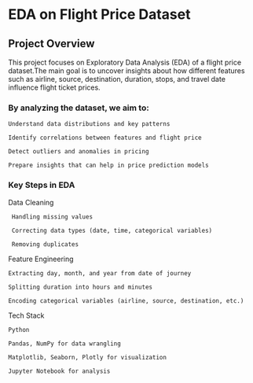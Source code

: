 # EDA on Flight Price Dataset

## Project Overview
This project focuses on Exploratory Data Analysis (EDA) of a flight price dataset.The main goal is to uncover insights about how different features such as airline, source, destination, duration, stops, and travel date influence flight ticket prices.


 ### By analyzing the dataset, we aim to:

    Understand data distributions and key patterns

    Identify correlations between features and flight price

    Detect outliers and anomalies in pricing

    Prepare insights that can help in price prediction models 

### Key Steps in EDA

   Data Cleaning

     Handling missing values

     Correcting data types (date, time, categorical variables)

     Removing duplicates

  Feature Engineering

    Extracting day, month, and year from date of journey

    Splitting duration into hours and minutes

    Encoding categorical variables (airline, source, destination, etc.)
    
  Tech Stack

    Python

    Pandas, NumPy for data wrangling

    Matplotlib, Seaborn, Plotly for visualization

    Jupyter Notebook for analysis
